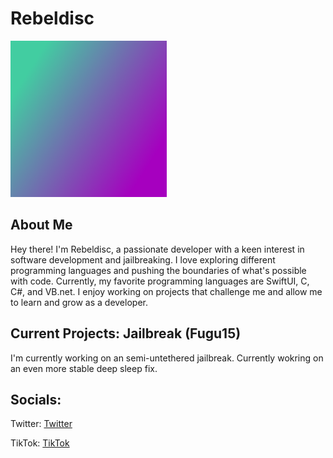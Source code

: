 # Rebeldisc

<img src="icon.png" width="250" height="250" alt="IMG">

## About Me
Hey there! I'm Rebeldisc, a passionate developer with a keen interest in software development and jailbreaking. I love exploring different programming languages and pushing the boundaries of what's possible with code. Currently, my favorite programming languages are SwiftUI, C, C#, and VB.net. I enjoy working on projects that challenge me and allow me to learn and grow as a developer.

## Current Projects: Jailbreak (Fugu15)
I'm currently working on an semi-untethered jailbreak. Currently wokring on an even more stable deep sleep fix.

## Socials:

Twitter:
[Twitter](https://www.twiter.com/rebeldisc)

TikTok:
[TikTok](https://www.tiktok.com/@noahssoftware)
